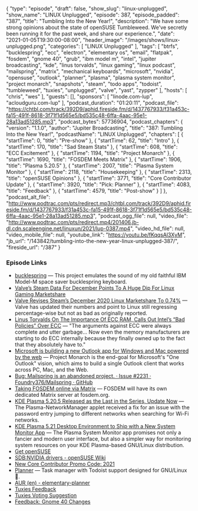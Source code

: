 {
  "type": "episode",
  "draft": false,
  "show_slug": "linux-unplugged",
  "show_name": "LINUX Unplugged",
  "episode": 387,
  "episode_padded": "387",
  "title": "Tumbling Into the New Year!",
  "description": "We have some strong opinions about the state of openSUSE Tumbleweed. We've secretly been running it for the past week, and share our experience.",
  "date": "2021-01-05T19:30:00-08:00",
  "header_image": "/images/shows/linux-unplugged.png",
  "categories": [
    "LINUX Unplugged"
  ],
  "tags": [
    "btrfs",
    "bucklespring",
    "ecc",
    "electron",
    "elementary os",
    "email",
    "flatpak",
    "fosdem",
    "gnome 40",
    "grub",
    "ibm model m",
    "intel",
    "jupiter broadcasting",
    "kde",
    "linus torvalds",
    "linux gaming",
    "linux podcast",
    "mailspring",
    "matrix",
    "mechanical keyboards",
    "microsoft",
    "nvidia",
    "opensuse",
    "outlook",
    "planner",
    "plasma",
    "plasma system monitor",
    "project monarch",
    "snapshots",
    "steam",
    "todo apps",
    "todoist",
    "tumbleweed",
    "tuxies",
    "unplugged",
    "valve",
    "yast",
    "zypper"
  ],
  "hosts": [
    "chris",
    "wes"
  ],
  "guests": [],
  "sponsors": [
    "linode.com-lup",
    "acloudguru.com-lup"
  ],
  "podcast_duration": "01:20:11",
  "podcast_file": "https://chtbl.com/track/392D9/aphid.fireside.fm/d/1437767933/f31a453c-fa15-491f-8618-3f71f1d565e5/bd535c48-6ffa-4aac-95e1-28a13ad51285.mp3",
  "podcast_bytes": 57736904,
  "podcast_chapters": {
    "version": "1.1.0",
    "author": "Jupiter Broadcasting",
    "title": "387: Tumbling Into the New Year!",
    "podcastName": "LINUX Unplugged",
    "chapters": [
      {
        "startTime": 0,
        "title": "Pre-show"
      },
      {
        "startTime": 62,
        "title": "Intro"
      },
      {
        "startTime": 170,
        "title": "Sad Steam Stats"
      },
      {
        "startTime": 608,
        "title": "ECC Excitement"
      },
      {
        "startTime": 1194,
        "title": "Project Monarch"
      },
      {
        "startTime": 1690,
        "title": "FOSDEM Meets Matrix"
      },
      {
        "startTime": 1906,
        "title": "Plasma 5.20.5"
      },
      {
        "startTime": 2007,
        "title": "Plasma System Monitor"
      },
      {
        "startTime": 2118,
        "title": "Housekeeping"
      },
      {
        "startTime": 2313,
        "title": "openSUSE Opinions"
      },
      {
        "startTime": 3771,
        "title": "Core Contributor Update"
      },
      {
        "startTime": 3920,
        "title": "Pick: Planner"
      },
      {
        "startTime": 4083,
        "title": "Feedback"
      },
      {
        "startTime": 4579,
        "title": "Post-show"
      }
    ]
  },
  "podcast_alt_file": "http://www.podtrac.com/pts/redirect.mp3/chtbl.com/track/392D9/aphid.fireside.fm/d/1437767933/f31a453c-fa15-491f-8618-3f71f1d565e5/bd535c48-6ffa-4aac-95e1-28a13ad51285.mp3",
  "podcast_ogg_file": null,
  "video_file": "http://www.podtrac.com/pts/redirect.mp4/201406.jb-dl.cdn.scaleengine.net/linuxun/2021/lup-0387.mp4",
  "video_hd_file": null,
  "video_mobile_file": null,
  "youtube_link": "https://youtu.be/fKqqsAl3XyM",
  "jb_url": "/143842/tumbling-into-the-new-year-linux-unplugged-387/",
  "fireside_url": "/387"
}


### Episode Links

  * [bucklespring](https://github.com/zevv/bucklespring "bucklespring") — This project emulates the sound of my old faithful IBM Model-M space saver bucklespring keyboard.
  * [Valve’s Steam Data For December Points To A Huge Dip For Linux Gaming Marketshare](https://www.phoronix.com/scan.php?page=news_item&px=Valve-Steam-December-2020 "Valve’s Steam Data For December Points To A Huge Dip For Linux Gaming Marketshare")
  * [Valve Revises Steam’s December 2020 Linux Marketshare To 0.74%](https://www.phoronix.com/scan.php?page=news_item&px=Valve-Revises-December-2020 "Valve Revises Steam’s December 2020 Linux Marketshare To 0.74%") — Valve has updated their numbers and point to Linux still regressing percentage-wise but not as bad as originally reported.
  * [Linus Torvalds On The Importance Of ECC RAM, Calls Out Intel’s “Bad Policies” Over ECC](https://www.phoronix.com/scan.php?page=news_item&px=Linus-Torvalds-ECC "Linus Torvalds On The Importance Of ECC RAM, Calls Out Intel’s “Bad Policies” Over ECC") — "The arguments against ECC were always complete and utter garbage... Now even the memory manufacturers are starting to do ECC internally because they finally owned up to the fact that they absolutely have to."
  * [Microsoft is building a new Outlook app for Windows and Mac powered by the web](https://www.windowscentral.com/project-monarch-outlook-web-universal-email-client-microsoft "Microsoft is building a new Outlook app for Windows and Mac powered by the web") — Project Monarch is the end-goal for Microsoft's "One Outlook" vision, which aims to build a single Outlook client that works across PC, Mac, and the Web.
  * [Bug: Mailspring is an abandoned project. · Issue #2231 · Foundry376/Mailspring · GitHub](https://github.com/Foundry376/Mailspring/issues/2231#issuecomment-746742048 "Bug: Mailspring is an abandoned project. · Issue #2231 · Foundry376/Mailspring · GitHub")
  * [Taking FOSDEM online via Matrix](https://matrix.org/blog/2021/01/04/taking-fosdem-online-via-matrix "Taking FOSDEM online via Matrix") — FOSDEM will have its own dedicated Matrix server at fosdem.org.
  * [KDE Plasma 5.20.5 Released as the Last in the Series, Update Now](https://9to5linux.com/kde-plasma-5-20-5-released-as-the-last-in-the-series-update-now "KDE Plasma 5.20.5 Released as the Last in the Series, Update Now") — The Plasma-NetworkManager applet received a fix for an issue with the password entry jumping to different networks when searching for Wi-Fi networks.
  * [KDE Plasma 5.21 Desktop Environment to Ship with a New System Monitor App](https://9to5linux.com/kde-plasma-5-21-desktop-environment-to-ship-with-a-new-system-monitor-app "KDE Plasma 5.21 Desktop Environment to Ship with a New System Monitor App") — The Plasma System Monitor app promises not only a fancier and modern user interface, but also a simpler way for monitoring system resources on your KDE Plasma-based GNU/Linux distribution.
  * [Get openSUSE](https://software.opensuse.org/distributions/tumbleweed "Get openSUSE")
  * [SDB:NVIDIA drivers - openSUSE Wiki](https://en.opensuse.org/SDB:NVIDIA_drivers "SDB:NVIDIA drivers - openSUSE Wiki")
  * [New Core Contributor Promo Code: 2021](https://jupitersignal.memberful.com/checkout?plan=52946&coupon=2021 "New Core Contributor Promo Code: 2021")
  * [Planner](https://useplanner.com/ "Planner") — Task manager with Todoist support designed for GNU/Linux 🚀.
  * [AUR (en) - elementary-planner](https://aur.archlinux.org/packages/elementary-planner/ "AUR \(en\) - elementary-planner")
  * [Tuxies Feedback](https://slexy.org/view/s20Wtxeof8 "Tuxies Feedback")
  * [Tuxies Voting Suggestion](https://slexy.org/view/s2h19LW4WQ "Tuxies Voting Suggestion")
  * [Feedback: Gnome 40 Changes](https://slexy.org/view/s27DsPKqJi "Feedback: Gnome 40 Changes")


